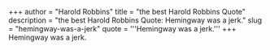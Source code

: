 +++
author = "Harold Robbins"
title = "the best Harold Robbins Quote"
description = "the best Harold Robbins Quote: Hemingway was a jerk."
slug = "hemingway-was-a-jerk"
quote = '''Hemingway was a jerk.'''
+++
Hemingway was a jerk.
